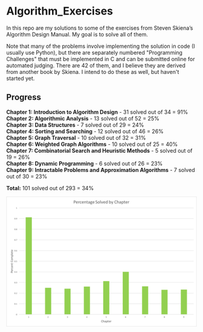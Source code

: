 # Algorithm_Exercises

In this repo are my solutions to some of the exercises from Steven Skiena’s Algorithm Design Manual. My goal is to solve all of them.

Note that many of the problems involve implementing the solution in code (I usually use Python), but there are separately numbered "Programming Challenges" that must be implemented in C and can be submitted online for automated judging. There are 42 of them, and I believe they are derived from another book by Skiena. I intend to do these as well, but haven't started yet.

## Progress

**Chapter 1: Introduction to Algorithm Design** - 31 solved out of 34 = 91%  
**Chapter 2: Algorithmic Analysis** - 13 solved out of 52 = 25%  
**Chapter 3: Data Structures** - 7 solved out of 29 = 24%  
**Chapter 4: Sorting and Searching** - 12 solved out of 46 = 26%  
**Chapter 5: Graph Traversal** - 10 solved out of 32 = 31%  
**Chapter 6: Weighted Graph Algorithms** - 10 solved out of 25 = 40%  
**Chapter 7: Combinatorial Search and Heuristic Methods** - 5 solved out of 19 = 26%  
**Chapter 8: Dynamic Programming** - 6 solved out of 26 = 23%  
**Chapter 9: Intractable Problems and Approximation Algorithms** - 7 solved out of 30 = 23%  

**Total:** 101 solved out of 293 = 34%

![Progress](Figures/Hallock_Fig_0-1.png)